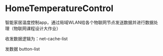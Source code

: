 # HomeTemperatureControl

智能家居温度控制app，通过局域WLAN给各个物联网节点发送数据并进行数据处理（物联网课程设计大作业）

收发数据逻辑为：net-cache-list

发数据 button-list
